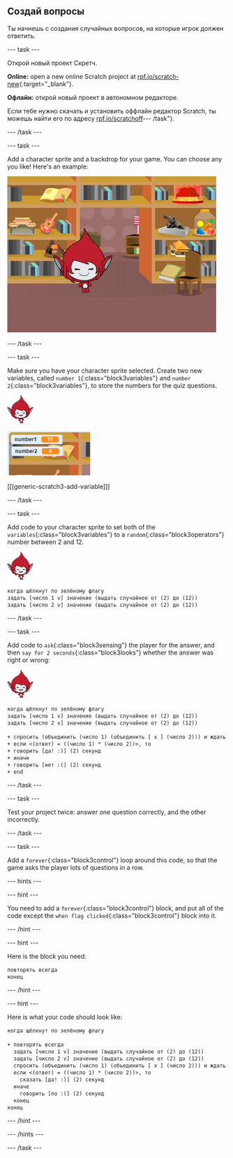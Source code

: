 ## Создай вопросы

Ты начнешь с создания случайных вопросов, на которые игрок должен ответить.

\--- task \---

Открой новый проект Скретч.

**Online:** open a new online Scratch project at [rpf.io/scratch-new](http://rpf.io/scratch-new){:target="_blank"}.

**Офлайн:** открой новый проект в автономном редакторе.

Если тебе нужно скачать и установить оффлайн редактор Scratch, ты можешь найти его по адресу [rpf.io/scratchoff](http://rpf.io/scratchoff)\--- /task"}.

\--- /task \---

\--- task \---

Add a character sprite and a backdrop for your game. You can choose any you like! Here's an example:

![screenshot](images/brain-setting.png)

\--- /task \---

\--- task \---

Make sure you have your character sprite selected. Create two new variables, called `number 1`{:class="block3variables"} and `number 2`{:class="block3variables"}, to store the numbers for the quiz questions.

![screenshot](images/giga-sprite.png)

![screenshot](images/brain-variables.png)

[[[generic-scratch3-add-variable]]]

\--- /task \---

\--- task \---

Add code to your character sprite to set both of the `variables`{:class="block3variables"} to a `random`{:class="block3operators"} number between 2 and 12.

![screenshot](images/giga-sprite.png)

```blocks3
когда щёлкнут по зелёному флагу
задать [число 1 v] значение (выдать случайное от (2) до (12))
задать [число 2 v] значение (выдать случайное от (2) до (12))
```

\--- /task \---

\--- task \---

Add code to `ask`{:class="block3sensing"} the player for the answer, and then `say for 2 seconds`{:class="block3looks"} whether the answer was right or wrong:

![screenshot](images/giga-sprite.png)

```blocks3
когда щёлкнут по зелёному флагу
задать [число 1 v] значение (выдать случайное от (2) до (12))
задать [число 2 v] значение (выдать случайное от (2) до (12))

+ спросить (объединить (число 1) (объединить [ x ] (число 2))) и ждать
+ если <(ответ) = ((число 1) * (число 2))>, то 
+ говорить [да! :)] (2) секунд
+ иначе 
+ говорить [нет :(] (2) секунд
+ end
```

\--- /task \---

\--- task \---

Test your project twice: answer one question correctly, and the other incorrectly.

\--- /task \---

\--- task \---

Add a `forever`{:class="block3control"} loop around this code, so that the game asks the player lots of questions in a row.

\--- hints \---

\--- hint \---

You need to add a `forever`{:class="block3control"} block, and put all of the code except the `when flag clicked`{:class="block3control"} block into it.

\--- /hint \---

\--- hint \---

Here is the block you need:

```blocks3
повторять всегда
конец
```

\--- /hint \---

\--- hint \---

Here is what your code should look like:

```blocks3
когда щёлкнут по зелёному флагу

+ повторять всегда 
  задать [число 1 v] значение (выдать случайное от (2) до (12))
  задать [число 2 v] значение (выдать случайное от (2) до (12))
  спросить (объединить (число 1) (объединить [ x ] (число 2))) и ждать
  если <(ответ) = ((число 1) * (число 2))>, то 
    сказать [да! :)] (2) секунд
  иначе 
    говорить [no :(] (2) секунд
  конец
конец
```

\--- /hint \---

\--- /hints \---

\--- /task \---